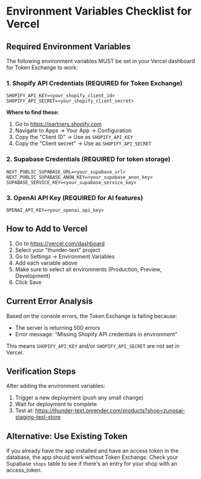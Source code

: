 # Environment Variables Checklist for Vercel

## Required Environment Variables

The following environment variables MUST be set in your Vercel dashboard for Token Exchange to work:

### 1. Shopify API Credentials (REQUIRED for Token Exchange)
```
SHOPIFY_API_KEY=<your_shopify_client_id>
SHOPIFY_API_SECRET=<your_shopify_client_secret>
```

**Where to find these:**
1. Go to https://partners.shopify.com
2. Navigate to Apps → Your App → Configuration
3. Copy the "Client ID" → Use as `SHOPIFY_API_KEY`
4. Copy the "Client secret" → Use as `SHOPIFY_API_SECRET`

### 2. Supabase Credentials (REQUIRED for token storage)
```
NEXT_PUBLIC_SUPABASE_URL=<your_supabase_url>
NEXT_PUBLIC_SUPABASE_ANON_KEY=<your_supabase_anon_key>
SUPABASE_SERVICE_KEY=<your_supabase_service_key>
```

### 3. OpenAI API Key (REQUIRED for AI features)
```
OPENAI_API_KEY=<your_openai_api_key>
```

## How to Add to Vercel

1. Go to https://vercel.com/dashboard
2. Select your "thunder-text" project
3. Go to Settings → Environment Variables
4. Add each variable above
5. Make sure to select all environments (Production, Preview, Development)
6. Click Save

## Current Error Analysis

Based on the console errors, the Token Exchange is failing because:
- The server is returning 500 errors
- Error message: "Missing Shopify API credentials in environment"

This means `SHOPIFY_API_KEY` and/or `SHOPIFY_API_SECRET` are not set in Vercel.

## Verification Steps

After adding the environment variables:
1. Trigger a new deployment (push any small change)
2. Wait for deployment to complete
3. Test at: https://thunder-text.onrender.com/products?shop=zunosai-staging-test-store

## Alternative: Use Existing Token

If you already have the app installed and have an access token in the database, the app should work without Token Exchange. Check your Supabase `shops` table to see if there's an entry for your shop with an access_token.
